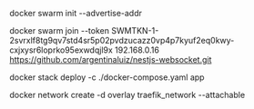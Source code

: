 docker swarm init --advertise-addr

docker swarm join --token SWMTKN-1-2svrxlf8tg9qv7std4sr5p02pvdzucazz0vp4p7kyuf2eq0kwy-cxjxysr6loprko95exwdqjl9x 192.168.0.16
https://github.com/argentinaluiz/nestjs-websocket.git

docker stack deploy -c ./docker-compose.yaml app

docker network create -d overlay traefik_network --attachable
